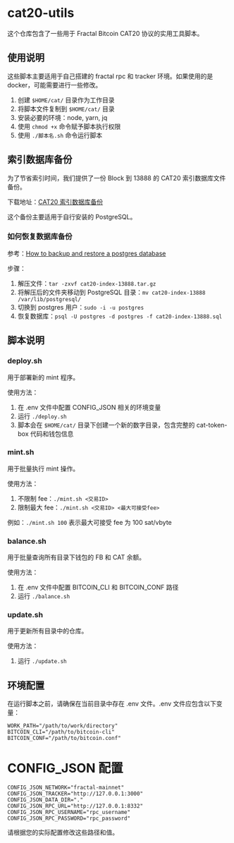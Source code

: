 # cat20-utils

这个仓库包含了一些用于 Fractal Bitcoin CAT20 协议的实用工具脚本。

## 使用说明

这些脚本主要适用于自己搭建的 fractal rpc 和 tracker 环境。如果使用的是 docker，可能需要进行一些修改。

1. 创建 `$HOME/cat/` 目录作为工作目录
2. 将脚本文件复制到 `$HOME/cat/` 目录
3. 安装必要的环境：node, yarn, jq
4. 使用 `chmod +x` 命令赋予脚本执行权限
5. 使用 `./脚本名.sh` 命令运行脚本

## 索引数据库备份

为了节省索引时间，我们提供了一份 Block 到 13888 的 CAT20 索引数据库文件备份。

下载地址：[CAT20 索引数据库备份](https://www.dropbox.com/scl/fi/1dvfi4bwkog5g126b713j/cat_index_postgres_13888.sql.tar.gz?rlkey=9lkzi8wew02bgqh2kd4w8itfk&st=963g7iim&dl=0)

这个备份主要适用于自行安装的 PostgreSQL。

### 如何恢复数据库备份

参考：[How to backup and restore a postgres database](https://tembo.io/docs/getting-started/postgres_guides/how-to-backup-and-restore-a-postgres-database)

步骤：
1. 解压文件：`tar -zxvf cat20-index-13888.tar.gz`
2. 将解压后的文件夹移动到 PostgreSQL 目录：`mv cat20-index-13888 /var/lib/postgresql/`
3. 切换到 postgres 用户：`sudo -i -u postgres`
4. 恢复数据库：`psql -U postgres -d postgres -f cat20-index-13888.sql`

## 脚本说明

### deploy.sh

用于部署新的 mint 程序。

使用方法：
1. 在 .env 文件中配置 CONFIG_JSON 相关的环境变量
2. 运行 `./deploy.sh`
3. 脚本会在 `$HOME/cat/` 目录下创建一个新的数字目录，包含完整的 cat-token-box 代码和钱包信息

### mint.sh

用于批量执行 mint 操作。

使用方法：
1. 不限制 fee：`./mint.sh <交易ID>`
2. 限制最大 fee：`./mint.sh <交易ID> <最大可接受fee>`

例如：`./mint.sh 100` 表示最大可接受 fee 为 100 sat/vbyte

### balance.sh

用于批量查询所有目录下钱包的 FB 和 CAT 余额。

使用方法：
1. 在 .env 文件中配置 BITCOIN_CLI 和 BITCOIN_CONF 路径
2. 运行 `./balance.sh`

### update.sh

用于更新所有目录中的仓库。

使用方法：
1. 运行 `./update.sh`

## 环境配置

在运行脚本之前，请确保在当前目录中存在 .env 文件。.env 文件应包含以下变量：

```
WORK_PATH="/path/to/work/directory"
BITCOIN_CLI="/path/to/bitcoin-cli"
BITCOIN_CONF="/path/to/bitcoin.conf"
```

# CONFIG_JSON 配置
```
CONFIG_JSON_NETWORK="fractal-mainnet"
CONFIG_JSON_TRACKER="http://127.0.0.1:3000"
CONFIG_JSON_DATA_DIR="."
CONFIG_JSON_RPC_URL="http://127.0.0.1:8332"
CONFIG_JSON_RPC_USERNAME="rpc_username"
CONFIG_JSON_RPC_PASSWORD="rpc_password"
```

请根据您的实际配置修改这些路径和值。
